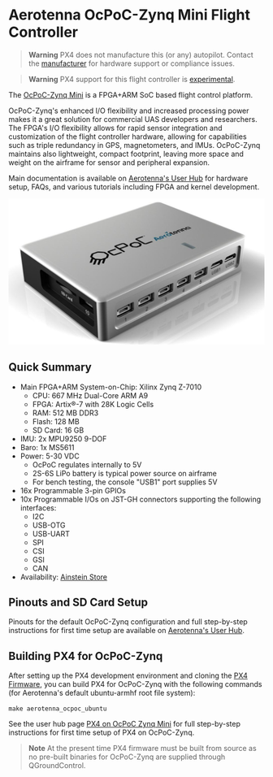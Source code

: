 # Aerotenna OcPoC-Zynq Mini Flight Controller

> **Warning** PX4 does not manufacture this (or any) autopilot. Contact the [manufacturer](https://ainstein.ai/) for hardware support or compliance issues.

<span></span>

> **Warning** PX4 support for this flight controller is [experimental](../flight_controller/autopilot_experimental.md).

The [OcPoC-Zynq Mini](https://aerotenna.readme.io/docs/ocpoc-mini-zynq-specifications) is a FPGA+ARM SoC based flight control platform.

OcPoC-Zynq's enhanced I/O flexibility and increased processing power makes it a great solution for commercial UAS developers and researchers. The FPGA's I/O flexibility allows for rapid sensor integration and customization of the flight controller hardware, allowing for capabilities such as triple redundancy in GPS, magnetometers, and IMUs. OcPoC-Zynq maintains also lightweight, compact footprint, leaving more space and weight on the airframe for sensor and peripheral expansion.

Main documentation is available on [Aerotenna's User Hub](https://aerotenna.readme.io/docs/ocpoc-mini-zynq-specifications) for hardware setup, FAQs, and various tutorials including FPGA and kernel development.

![ocpoc-zynq-mini](../../assets/hardware/hardware-ocpoc-zynq-mini.jpg)

## Quick Summary

- Main FPGA+ARM System-on-Chip: Xilinx Zynq Z-7010 
    - CPU: 667 MHz Dual-Core ARM A9
    - FPGA: Artix®-7 with 28K Logic Cells
    - RAM: 512 MB DDR3
    - Flash: 128 MB
    - SD Card: 16 GB
- IMU: 2x MPU9250 9-DOF
- Baro: 1x MS5611
- Power: 5-30 VDC 
    - OcPoC regulates internally to 5V
    - 2S-6S LiPo battery is typical power source on airframe
    - For bench testing, the console "USB1" port supplies 5V
- 16x Programmable 3-pin GPIOs
- 10x Programmable I/Os on JST-GH connectors supporting the following interfaces: 
    - I2C
    - USB-OTG
    - USB-UART
    - SPI
    - CSI
    - GSI
    - CAN
- Availability: [Ainstein Store](https://sensing.ai/products/ocpoc%E2%84%A2-with-xilinx-zynq%C2%AE-mini-soc-flight-controller)

## Pinouts and SD Card Setup

Pinouts for the default OcPoC-Zynq configuration and full step-by-step instructions for first time setup are available on [Aerotenna's User Hub](https://aerotenna.readme.io/docs/ocpoc-mini-zynq-specifications).

## Building PX4 for OcPoC-Zynq

After setting up the PX4 development environment and cloning the [PX4 Firmware](https://github.com/PX4/PX4-Autopilot), you can build PX4 for OcPoC-Zynq with the following commands (for Aerotenna's default ubuntu-armhf root file system):

    make aerotenna_ocpoc_ubuntu
    

See the user hub page [PX4 on OcPoC Zynq Mini](https://aerotenna.readme.io/docs/px4-setup) for full step-by-step instructions for first time setup of PX4 on OcPoC-Zynq.

> **Note** At the present time PX4 firmware must be built from source as no pre-built binaries for OcPoC-Zynq are supplied through QGroundControl.

<!-- 
## Serial Port Mapping

OcPoc Port | Device | Port
--- | --- | ---
(OcPoC Port 5) | /dev/ttyS0 | TELEM4 / uSharp-Patch
(OcPoC Port 9) | /dev/ttyS1 | GPS/Compass 3
(OcPoC Port 2) | /dev/ttyS2 | TELEM3
(OcPoC Port 6) | /dev/ttyS3 | GPS/Compass #1
(OcPoC Port 4) | /dev/ttyPS1 | TELEM1 / Radio Telemetry
(OcPoC Port 8) | /dev/ttyS6 | TELEM2 / Ainstein US-D1 (a.k.a uLanding) Radar Altimeter
(OcPoC Port 7) | /dev/ttyS6 | GPS/Compass #2 
-->